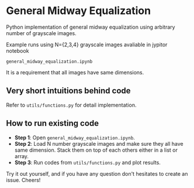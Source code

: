 # General Midway Equalization #

Python implementation of general midway equalization using arbitrary number of grayscale images.

Example runs using N={2,3,4} grayscale images avaliable in jypitor notebook

`general_midway_equalization.ipynb`

It is a requirement that all images have same dimensions.

## Very short intuitions behind code ##




Refer to `utils/functions.py` for detail implementation.

## How to run existing code ##

* __Step 1__: Open `general_midway_equalization.ipynb`.
* __Step 2__: Load N number grayscale images and make sure they all have same dimension. Stack them on top of each others either in a list or array.
* __Step 3__: Run codes from `utils/functions.py` and plot results.

Try it out yourself, and if you have any question don't hesitates to create an issue. Cheers!
